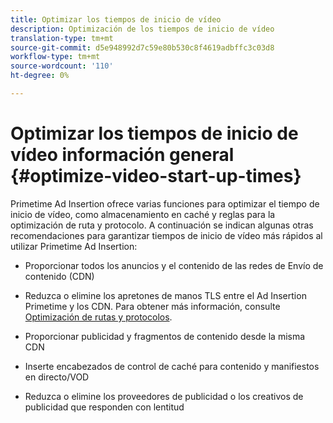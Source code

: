 ```yaml
---
title: Optimizar los tiempos de inicio de vídeo
description: Optimización de los tiempos de inicio de vídeo
translation-type: tm+mt
source-git-commit: d5e948992d7c59e80b530c8f4619adbffc3c03d8
workflow-type: tm+mt
source-wordcount: '110'
ht-degree: 0%

---
```



# Optimizar los tiempos de inicio de vídeo información general {#optimize-video-start-up-times}

Primetime Ad Insertion ofrece varias funciones para optimizar el tiempo de inicio de vídeo, como almacenamiento en caché y reglas para la optimización de ruta y protocolo. A continuación se indican algunas otras recomendaciones para garantizar tiempos de inicio de vídeo más rápidos al utilizar Primetime Ad Insertion:

* Proporcionar todos los anuncios y el contenido de las redes de Envío de contenido (CDN)

* Reduzca o elimine los apretones de manos TLS entre el Ad Insertion Primetime y los CDN. Para obtener más información, consulte [Optimización de rutas y protocolos](optimize-routes-protocols.md).

* Proporcionar publicidad y fragmentos de contenido desde la misma CDN

* Inserte encabezados de control de caché para contenido y manifiestos en directo/VOD

* Reduzca o elimine los proveedores de publicidad o los creativos de publicidad que responden con lentitud
